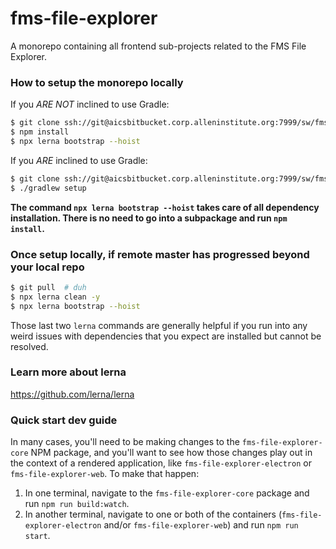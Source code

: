 fms-file-explorer
=====================

A monorepo containing all frontend sub-projects related to the FMS File Explorer.


### How to setup the monorepo locally

If you *ARE NOT* inclined to use Gradle:
```bash
$ git clone ssh://git@aicsbitbucket.corp.alleninstitute.org:7999/sw/fms-file-explorer.git  # duh
$ npm install
$ npx lerna bootstrap --hoist
```

If you *ARE* inclined to use Gradle:
```bash
$ git clone ssh://git@aicsbitbucket.corp.alleninstitute.org:7999/sw/fms-file-explorer.git  # duh
$ ./gradlew setup
```

**The command `npx lerna bootstrap --hoist` takes care of all dependency installation. There is no need to go into a subpackage and run `npm install`.**

### Once setup locally, if remote master has progressed beyond your local repo

```bash
$ git pull  # duh
$ npx lerna clean -y
$ npx lerna bootstrap --hoist
```

Those last two `lerna` commands are generally helpful if you run into any weird issues with dependencies that you expect are installed but cannot be resolved.


### Learn more about lerna

https://github.com/lerna/lerna


### Quick start dev guide

In many cases, you'll need to be making changes to the `fms-file-explorer-core` NPM package, and you'll want to see how those changes play out in the context of a rendered application, like `fms-file-explorer-electron` or `fms-file-explorer-web`. To make that happen:
1. In one terminal, navigate to the `fms-file-explorer-core` package and run `npm run build:watch`.
2. In another terminal, navigate to one or both of the containers (`fms-file-explorer-electron` and/or `fms-file-explorer-web`) and run `npm run start`.
